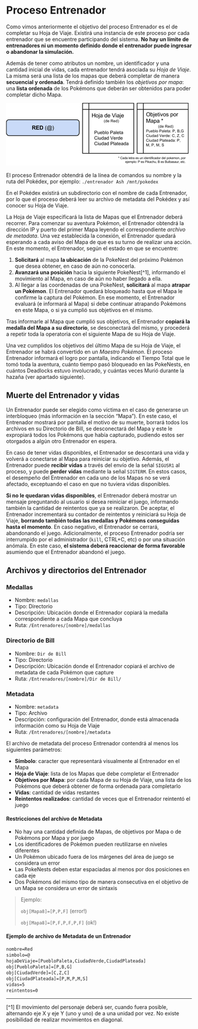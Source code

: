 # Proceso Entrenador

Como vimos anteriormente el objetivo del proceso Entrenador es el de completar su Hoja de Viaje. Existirá una instancia de este proceso por cada entrenador que se encuentre participando del sistema. **No hay un límite de entrenadores ni un momento definido donde el entrenador puede ingresar o abandonar la simulación.**

Además de tener como atributos un nombre, un identificador y una cantidad inicial de vidas, cada entrenador tendrá asociada su _Hoja de Viaje_. La misma será una lista de los mapas que deberá completar de manera **secuencial y ordenada**. Tendrá definido también los _objetivos por mapa_: una **lista ordenada** de los Pokémons que deberán ser obtenidos para poder completar dicho Mapa.

![Configuracion de un Entrenador](/assets/image02.png)

El proceso Entrenador obtendrá de la línea de comandos su nombre y la ruta del Pokédex, por ejemplo: `./entrenador Ash /mnt/pokedex`

En el Pokédex existirá un subdirectorio con el nombre de cada Entrenador, por lo que el proceso deberá leer su archivo de metadata del Pokédex y así conocer su Hoja de Viaje.

La Hoja de Viaje especificará la lista de Mapas que el Entrenador deberá recorrer. Para comenzar su aventura Pokémon, el Entrenador obtendrá la dirección IP y puerto del primer Mapa leyendo el correspondiente _archivo de metadata_. Una vez establecida la conexión, el Entrenador quedará esperando a cada aviso del Mapa de que es su turno de realizar una acción. En este momento, el Entrenador, según el estado en que se encuentre:

1. **Solicitará** al mapa **la ubicación** de la PokeNest del próximo Pokémon que desea obtener, en caso de aún no conocerla.
1. **Avanzará una posición** hacia la siguiente PokeNest[^1], informando el movimiento al Mapa, en caso de aún no haber llegado a ella.
1. Al llegar a las coordenadas de una PokeNest, **solicitará** al mapa **atrapar un Pokémon**. El Entrenador quedará bloqueado hasta que el Mapa le confirme la captura del Pokémon. En ese momento, el Entrenador evaluará (e informará al Mapa) si debe continuar atrapando Pokémons en este Mapa, o si ya cumplió sus objetivos en el mismo.

Tras informarle al Mapa que cumplió sus objetivos, el Entrenador **copiará la medalla del Mapa a su directorio**, se desconectará del mismo, y procederá a repetir toda la operatoria con el siguiente Mapa de su Hoja de Viaje.

Una vez cumplidos los objetivos del último Mapa de su Hoja de Viaje, el Entrenador se habrá convertido en un _Maestro Pokémon_. El proceso Entrenador informará el logro por pantalla, indicando el Tiempo Total que le tomó toda la aventura, cuánto tiempo pasó bloqueado en las PokeNests, en cuántos Deadlocks estuvo involucrado, y cuántas veces Murió durante la hazaña (ver apartado siguiente).

## Muerte del Entrenador y vidas

Un Entrenador puede ser elegido como víctima en el caso de generarse un interbloqueo (más información en la sección “Mapa”). En este caso, el Entrenador mostrará por pantalla el motivo de su muerte, borrará todos los archivos en su Directorio de Bill, se desconectará del Mapa y este le expropiará todos los Pokémons que había capturado, pudiendo estos ser otorgados a algún otro Entrenador en espera.

En caso de tener vidas disponibles, el Entrenador se descontará una vida y volverá a conectarse al Mapa para reiniciar su objetivo.
Además, el Entrenador puede **recibir vidas** a través del envío de la señal `SIGUSR1` al proceso, y puede **perder vidas** mediante la señal `SIGTERM`. En estos casos, el desempeño del Entrenador en cada uno de los Mapas no se verá afectado, exceptuando el caso en que no tuviera vidas disponibles.

**Si no le quedaran vidas disponibles**, el Entrenador deberá mostrar un mensaje preguntando al usuario si desea reiniciar el juego, informando también la cantidad de reintentos que ya se realizaron. De aceptar, el Entrenador incrementará su contador de reintentos y reiniciará su Hoja de Viaje, **borrando también todas las medallas y Pokémons conseguidas hasta el momento**. En caso negativo, el Entrenador se cerrará, abandonando el juego.
Adicionalmente, el proceso Entrenador podría ser interrumpido por el administrador (`kill`, CTRL+C, etc) o por una situación anómala. En este caso, **el sistema deberá reaccionar de forma favorable** asumiendo que el Entrenador abandonó el juego.

## Archivos y directorios del Entrenador

### Medallas
* Nombre: `medallas`
* Tipo: Directorio
* Descripción: Ubicación donde el Entrenador copiará la medalla correspondiente a cada Mapa que concluya
* Ruta: `/Entrenadores/[nombre]/medallas`

### Directorio de Bill
* Nombre: `Dir de Bill`
* Tipo: Directorio
* Descripción: Ubicación donde el Entrenador copiará el archivo de metadata de cada Pokémon que capture
* Ruta: `/Entrenadores/[nombre]/Dir de Bill/`

### Metadata

* Nombre: `metadata`
* Tipo: Archivo
* Descripción: configuración del Entrenador, donde está almacenada información como su Hoja de Viaje
* Ruta: `/Entrenadores/[nombre]/metadata`

El archivo de metadata del proceso Entrenador contendrá al menos los siguientes parámetros:

* **Símbolo**: caracter que representará visualmente al Entrenador en el Mapa
* **Hoja de Viaje**: lista de los Mapas que debe completar el Entrenador
* **Objetivos por Mapa**: por cada Mapa de su Hoja de Viaje, una lista de los Pokémons que deberá obtener de forma ordenada para completarlo
* **Vidas**: cantidad de vidas restantes
* **Reintentos realizados**: cantidad de veces que el Entrenador reintentó el juego

#### Restricciones del archivo de Metadata
* No hay una cantidad definida de Mapas, de objetivos por Mapa o de Pokémons por Mapa y por juego
* Los identificadores de Pokémon pueden reutilizarse en niveles diferentes
* Un Pokémon ubicado fuera de los márgenes del área de juego se considera un error
* Las PokeNests deben estar espaciadas al menos por dos posiciones en cada eje
* Dos Pokémons del mismo tipo de manera consecutiva en el objetivo de un Mapa se considera un error de sintaxis

> Ejemplo:
> 
> `obj[Mapa8]=[P,P,F]` (error!)
>
> `obj[Mapa8]=[P,F,P,F,P,F]` (ok!)

#### Ejemplo de archivo de Metadata de un Entrenador
```
nombre=Red
simbolo=@
hojaDeViaje=[PuebloPaleta,CiudadVerde,CiudadPlateada]
obj[PuebloPaleta]=[P,B,G]
obj[CiudadVerde]=[C,Z,C]
obj[CiudadPlateada]=[P,M,P,M,S]
vidas=5
reintentos=0
```

---

[^1] El movimiento del personaje deberá ser, cuando fuera posible, alternando eje X y eje Y (uno y uno) de a una unidad por vez. No existe posibilidad de realizar movimientos en diagonal.